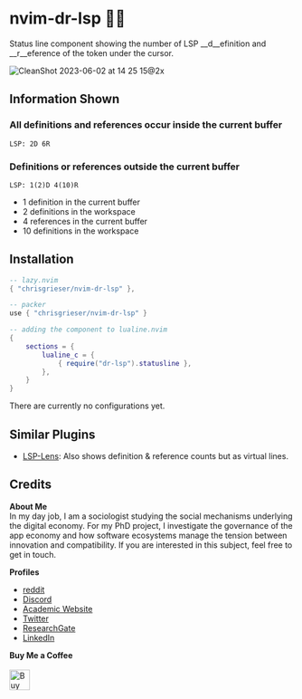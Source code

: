 <!-- LTeX: enabled=false --><!-- vale off -->
# nvim-dr-lsp 👩‍⚕️
Status line component showing the number of LSP __d__efinition and __r__eference of the token under the cursor.
<!-- LTeX: enabled=true --><!-- vale on -->

![CleanShot 2023-06-02 at 14 25 15@2x](https://github.com/chrisgrieser/nvim-dr-lsp/assets/73286100/8c6600c8-b16d-434f-8bdb-47b4a9dab7cb)

## Information Shown

### All definitions and references occur inside the current buffer
```text
LSP: 2D 6R
```

### Definitions or references outside the current buffer

```text
LSP: 1(2)D 4(10)R
```

- 1 definition in the current buffer
- 2 definitions in the workspace
- 4 references in the current buffer
- 10 definitions in the workspace

## Installation

```lua
-- lazy.nvim
{ "chrisgrieser/nvim-dr-lsp" },

-- packer
use { "chrisgrieser/nvim-dr-lsp" }
```

```lua
-- adding the component to lualine.nvim
{
	sections = {
		lualine_c = {
			{ require("dr-lsp").statusline },
		},
	}
}
```

There are currently no configurations yet.

<!--
## Configuration

```lua
-- default values
opts = {

}
```

## Limitations
-->

## Similar Plugins
- [LSP-Lens](https://github.com/VidocqH/lsp-lens.nvim): Also shows definition & reference counts but as virtual lines.

## Credits
<!-- vale Google.FirstPerson = NO -->
__About Me__  
In my day job, I am a sociologist studying the social mechanisms underlying the digital economy. For my PhD project, I investigate the governance of the app economy and how software ecosystems manage the tension between innovation and compatibility. If you are interested in this subject, feel free to get in touch.

__Profiles__  
- [reddit](https://www.reddit.com/user/pseudometapseudo)
- [Discord](https://discordapp.com/users/462774483044794368/)
- [Academic Website](https://chris-grieser.de/)
- [Twitter](https://twitter.com/pseudo_meta)
- [ResearchGate](https://www.researchgate.net/profile/Christopher-Grieser)
- [LinkedIn](https://www.linkedin.com/in/christopher-grieser-ba693b17a/)

__Buy Me a Coffee__  
<br>
<a href='https://ko-fi.com/Y8Y86SQ91' target='_blank'><img height='36' style='border:0px;height:36px;' src='https://cdn.ko-fi.com/cdn/kofi1.png?v=3' border='0' alt='Buy Me a Coffee at ko-fi.com' /></a>
